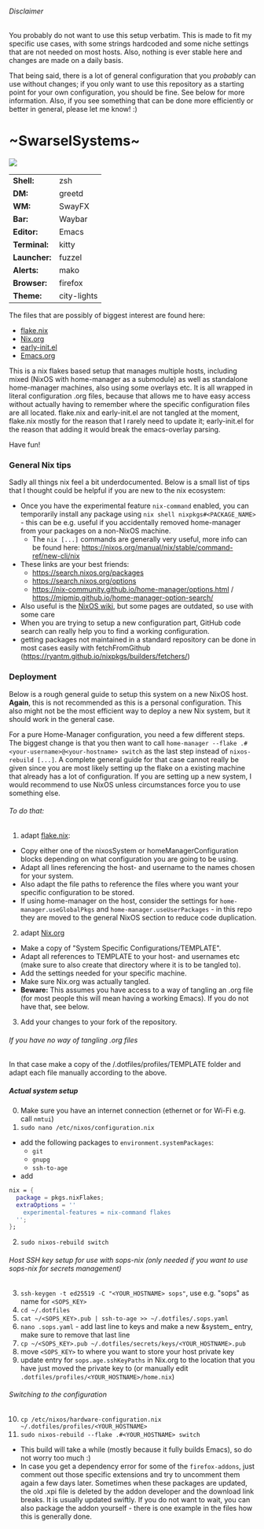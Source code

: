 ###### Disclaimer

You probably do not want to use this setup verbatim. This is made to fit my specific use cases, with some strings hardcoded and some niche settings that are not needed on most hosts. Also, nothing is ever stable here and changes are made on a daily basis.

That being said, there is a lot of general configuration that you *probably* can use without changes; if you only want to use this repository as a starting point for your own configuration, you should be fine. See below for more information. Also, if you see something that can be done more efficiently or better in general, please let me know! :)

# \~SwarselSystems\~

<img src="swarselsystems_preview.png"/>

|               |                      |
|---------------|----------------------|
| **Shell:**    | zsh                  |
| **DM:**       | greetd               |
| **WM:**       | SwayFX               |
| **Bar:**      | Waybar               |
| **Editor:**   | Emacs                |
| **Terminal:** | kitty                |
| **Launcher:** | fuzzel               |
| **Alerts:**   | mako                 |
| **Browser:**  | firefox              |
| **Theme:**    | city-lights          |

The files that are possibly of biggest interest are found here:

- [flake.nix](../flake.nix)
- [Nix.org](../Nix.org)
- [early-init.el](../programs/emacs/early-init.el)
- [Emacs.org](../Emacs.org)

This is a nix flakes based setup that manages multiple hosts, including mixed (NixOS with home-manager as a submodule) as well as standalone home-manager machines, also using some overlays etc. It is all wrapped in literal configuration .org files, because that allows me to have easy access without actually having to remember where the specific configuration files are all located. flake.nix and early-init.el are not tangled at the moment, flake.nix mostly for the reason that I rarely need to update it; early-init.el for the reason that adding it would break the emacs-overlay parsing.

Have fun!

### General Nix tips
Sadly all things nix feel a bit underdocumented. Below is a small list of tips that I thought could be helpful if you are new to the nix ecosystem:

- Once you have the experimental feature `nix-command` enabled, you can temporarily install any package using `nix shell nixpkgs#<PACKAGE_NAME>` - this can be e.g. useful if you accidentally removed home-manager from your packages on a non-NixOS machine.
  - The `nix [...]` commands are generally very useful, more info can be found here: https://nixos.org/manual/nix/stable/command-ref/new-cli/nix 
- These links are your best friends:
  - https://search.nixos.org/packages
  - https://search.nixos.org/options
  - https://nix-community.github.io/home-manager/options.html / https://mipmip.github.io/home-manager-option-search/
- Also useful is the [NixOS wiki](https://nixos.wiki/wiki/Main_Page), but some pages are outdated, so use with some care
- When you are trying to setup a new configuration part, GitHub code search can really help you to find a working configuration.
- getting packages not maintained in a standard repository can be done in most cases easily with fetchFromGithub (https://ryantm.github.io/nixpkgs/builders/fetchers/)

### Deployment
Below is a rough general guide to setup this system on a new NixOS host. **Again**, this is not recommended as this is a personal configuration. This also might not be the most efficient way to deploy a new Nix system, but it should work in the general case.

For a pure Home-Manager configuration, you need a few different steps. The biggest change is that you then want to call `home-manager --flake .#<your-username>@<your-hostname> switch` as the last step instead of `nixos-rebuild [...]`. A complete general guide for that case cannot really be given since you are most likely setting up the flake on a existing machine that already has a lot of configuration. If you are setting up a new system, I would recommend to use NixOS unless circumstances force you to use something else.


###### To do that:
1) adapt [flake.nix](../flake.nix):
  - Copy either one of the nixosSystem or homeManagerConfiguration blocks depending on what configuration you are going to be using.
  - Adapt all lines referencing the host- and username to the names chosen for your system.
  - Also adapt the file paths to reference the files where you want your specific configuration to be stored.
  - If using home-manager on the host, consider the settings for `home-manager.useGlobalPkgs` and `home-manager.useUserPackages` - in this repo they are moved to the general NixOS section to reduce code duplication.
2) adapt [Nix.org](../Nix.org)
  - Make a copy of "System Specific Configurations/TEMPLATE".
  - Adapt all references to TEMPLATE to your host- and usernames etc (make sure to also create that directory where it is to be tangled to).
  - Add the settings needed for your specific machine.
  - Make sure Nix.org was actually tangled.
  - **Beware:** This assumes you have access to a way of tangling an .org file (for most people this will mean having a working Emacs). If you do not have that, see below.
3) Add your changes to your fork of the repository.
###### If you have no way of tangling .org files
In that case make a copy of the /.dotfiles/profiles/TEMPLATE folder and adapt each file manually according to the above.
##### Actual system setup
0) Make sure you have an internet connection (ethernet or for Wi-Fi e.g. call `nmtui`)
1) `sudo nano /etc/nixos/configuration.nix`
- add the following packages to `environment.systemPackages`: 
	- `git `
	- `gnupg`
	- `ssh-to-age`
- add
```nix
nix = {
  package = pkgs.nixFlakes;
  extraOptions = ''
    experimental-features = nix-command flakes
  '';
};
```
2) `sudo nixos-rebuild switch`
###### Host SSH key setup for use with sops-nix (only needed if you want to use sops-nix for secrets management)
3) `ssh-keygen -t ed25519 -C "<YOUR_HOSTNAME> sops"`, use e.g. "sops" as name for `<SOPS_KEY>`
4) `cd ~/.dotfiles`
5) `cat ~/<SOPS_KEY>.pub | ssh-to-age >> ~/.dotfiles/.sops.yaml`
6) `nano .sops.yaml` - add last line to keys and make a new &system_<xxx> entry, make sure to remove that last line
7) `cp ~/<SOPS_KEY>.pub ~/.dotfiles/secrets/keys/<YOUR_HOSTNAME>.pub`
8) move `<SOPS_KEY>` to where you want to store your host private key
9) update entry for `sops.age.sshKeyPaths` in Nix.org to the location that you have just moved the private key to (or manually edit `.dotfiles/profiles/<YOUR_HOSTNAME>/home.nix`)
###### Switching to the configuration
10) `cp /etc/nixos/hardware-configuration.nix ~/.dotfiles/profiles/<YOUR_HOSTNAME>`
11) `sudo nixos-rebuild --flake .#<YOUR_HOSTNAME> switch`
  - This build will take a while (mostly because it fully builds Emacs), so do not worry too much :)
  - In case you get a dependency error for some of the `firefox-addons`, just comment out those specific extensions and try to uncomment them again a few days later. Sometimes when these packages are updated, the old .xpi file is deleted by the addon developer and the download link breaks. It is usually updated swiftly. If you do not want to wait, you can also package the addon yourself - there is one example in the files how this is generally done.
